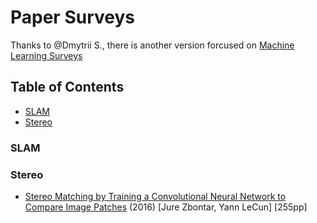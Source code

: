 # Paper Surveys
Thanks to @Dmytrii S., there is another version forcused on  [Machine Learning Surveys](https://github.com/metrofun/machine-learning-surveys)

## Table of Contents
- [SLAM](#SLAM)
- [Stereo](#Stereo)

### SLAM

### Stereo 
* [Stereo Matching by Training a Convolutional Neural Network to Compare Image Patches](https://arxiv.org/pdf/1510.05970.pdf "Jure Zbontar, Yann LeCun") (2016)
[Jure Zbontar, Yann LeCun] [255pp]
